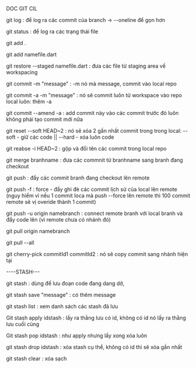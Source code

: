 DOC GIT CIL

git log 					        : để log ra các commit của branch -> --oneline để gọn hơn

git status 					        : để log ra các trạng thái file

git add .

git add namefile.dart

git restore --staged namefile.dart		: đưa các file từ staging area về workspacing

git commit -m "message" 			    : -m nó mà message, commit vào local repo

git commit -a -m "message" 			    : nó sẽ commit luôn từ workspace vào repo local luôn: thêm -a

git commit --amend -a	 		    	: add commit này vào các commit trước đó luôn không phải tạo commit mới nữa

git reset --soft HEAD~2		    		: nó sẽ xóa 2 gần nhất commit trong trong local: --soft - giữ các code || --hard - xóa luôn code

git reabse -i HEAD~2 		    		: gộp và đổi tên các commit trong local repo
    
git merge branhname 		    		: đưa các commnit từ branhname sang branh đang checkout

git push 				            	: đẩy các commit branh đang checkout lên remote

git push -f 			        		: force - đẩy ghi đè các commit lịch sử của local lên remote (nguy hiểm vì nếu 1 commit loca mà
                                            push --force lên remote thì 100 commit remote sẽ vị overide thành 1 commit)

git push -u origin namebranch			: connect remote branh với local branh và đẩy code lên (vì remote chưa có nhánh đó)

git pull origin namebranch

git pull --all

git cherry-pick commitId1 commitId2 		: nó sẽ copy commit sang nhánh hiện tại

----STASH---

git stash					                : dùng để lưu đoạn code đang dang dở,

git stash save "message"		         	: có thêm message

git stash list				              	: xem danh sách các stash đã lưu

Git stash apply idstash 	    	    	: lấy ra thằng lưu có id, không có id nó lấy ra thằng lưu cuối cùng

Git stash pop idstash 			    	    : như apply nhưng lấy xong xóa luôn

git stash drop idstash 		    		    : xóa stash cụ thể, không có id thì sẽ xóa gần nhất

git stash clear 		    		        : xóa sạch



 